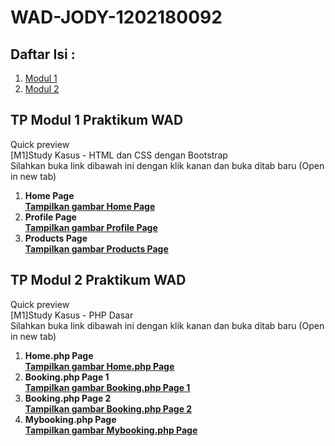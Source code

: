 # WAD-JODY-1202180092
<!-- DAFTAR ISI -->
<h2>Daftar Isi : </h2>
<ol>
  <li><a href="#modul1">Modul 1</a></li>
  <li><a href="#modul1">Modul 2</a></li>
</ol>
<!-- End of DAFTAR ISI -->

<!-- MODUL 1 -->
<h2 id="modul1">TP Modul 1 Praktikum WAD</h2>
<p>Quick preview<br>
  [M1]Study Kasus - HTML dan CSS dengan Bootstrap<br>
  Silahkan buka link dibawah ini dengan klik kanan dan buka ditab baru (Open in new tab)<br>
<ol>
  <li><b>Home Page<br>
  <a href="https://user-images.githubusercontent.com/60178797/94339171-153adf80-0022-11eb-8c37-ba955ff8976d.png">
    Tampilkan gambar Home Page</a>
  
  <li>Profile Page<br>
  <a href="https://user-images.githubusercontent.com/60178797/94339178-1ec44780-0022-11eb-86e1-0f4d21473167.png">
    Tampilkan gambar Profile Page</a>
                                                                                                                         
  <li>Products Page<br>
  <a href="https://user-images.githubusercontent.com/60178797/94339181-22f06500-0022-11eb-893a-2466132219ba.png">
    Tampilkan gambar Products Page</a></b>
</ol>
<!-- End of MODUL 1 -->

<!-- MODUL 2 -->
<h2 id="modul2">TP Modul 2 Praktikum WAD</h2>
<p>Quick preview<br>
  [M1]Study Kasus - PHP Dasar<br>
  Silahkan buka link dibawah ini dengan klik kanan dan buka ditab baru (Open in new tab)<br>
<ol>
  <li><b>Home.php Page<br>
  <a href="https://user-images.githubusercontent.com/60178797/95677984-a2ba2a00-0bf3-11eb-8a88-77ac358ed9b7.png">
    Tampilkan gambar Home.php Page</a>
  
  <li>Booking.php Page 1<br>
  <a href="https://user-images.githubusercontent.com/60178797/95678004-b9f91780-0bf3-11eb-94d2-45a8d4c5ca4f.png">
    Tampilkan gambar Booking.php Page 1</a>
  
  <li>Booking.php Page 2<br>
  <a href="https://user-images.githubusercontent.com/60178797/95678015-caa98d80-0bf3-11eb-83de-49e60240b0b9.png">
    Tampilkan gambar Booking.php Page 2</a>
                                                                                                                         
  <li>Mybooking.php Page<br>
  <a href="https://user-images.githubusercontent.com/60178797/95678023-deed8a80-0bf3-11eb-9a4b-63fb30cb6b50.png">
    Tampilkan gambar Mybooking.php Page</a></b>
</ol>
<!-- End of MODUL 2 -->
